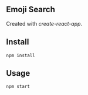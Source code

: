 Emoji Search
---

Created with *create-react-app*.


Install
---

`npm install`



Usage
---

`npm start`
